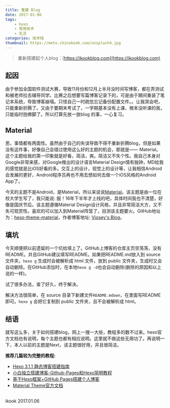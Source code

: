 ```yaml
---
title: 重建 Blog
date: 2017-01-06
tags:
    - hexo
    - 常用技术
    - 生活
categories: 技术栈
thumbnail: https://meto.chinakook.com/unsplash4.jpg
---
```


> 重新搭建起个人blog：[https://ikookblog.com](https://ikookblog.com)

<!--more-->

## **起因**
由于参加全国软件测试大赛，导致11月份和12月上半月没时间写博客，都在弄测试和被老师拉去辅导同学。比赛之后想要写篇博客记录下的，可是由于期间重装了笔记本系统，导致博客崩塌。只怪自己一时疏忽忘记备份配置文件。。让我哭会吧，只能重新折腾了。又由于要期末考试了，一学期基本没有上课、根本没听课的我，只能临时抱佛脚了。所以打算先放一放blog 的事，一心复习。

##  Material
恩，事情都有两面性。虽然由于自己的失误导致不得不重新折腾blog，但是如果没有这件事，好像自己会错过使用这么好的主题的机会，那就是—— Material。这个主题给我的第一印象就是好看，简洁，爽。简洁又不失个性。我自己本身对Google非常来感，对Google推出的设计语言Material Design情有独钟，MD给我的感觉就是比iOS好看的多。交互上的设计，视觉上的设计等，让我相信Android会发展的更好，Android程序员再也不用去想如何去做一个iOS风格的Android App了。

今天的主题不是Android，是Material，所以来说说[Material](https://material.viosey.com/)。该主题是由一位在校大学生写了，我只能说: 服！16年下半年才上线的吧，具体时间我也不清楚，好像是国庆节后。该主题遵循Material Design设计风格，并且非常简洁大方，又不失可观赏性。喜欢的可以加入到Material阵营了，目测该主题要火。GitHub地址为：[hexo-theme-material](https://github.com/viosey/hexo-theme-material)，作者博客地址: [Viosey's Blog](https://blog.viosey.com/)。

## **填坑**
今天顺便把以前遗留的一个坑给填上了。GitHub上博客的仓库主页空荡荡，没有README。并且GitHub建议填写README。如果把README.md放入到 source 文件夹，```hexo g``` 生成时会被解析成 html 文件，放到 public 文件夹，生成时又会自动删除。在GitHub添加时，在本地```hexo g -d```也会自动删除(删除的原因和以上说的一样)。

试了很多办法，查了好久，终于解决。

解决方法很简单，在 source 目录下新建文件```README.mdown```，在里面写README即可。```hexo g``` 会把它复制到 public 文件夹，且不会被解析成 html。

## **结语**
就写这么多，关于如何搭建blog，网上一搜一大些，教程多的数不过来。hexo官方文档也有说明，每个主题也都有相应说明。这里就不做这些无用功了。再说明一下，本人以前的主题是Next，该主题很好用，并且很简洁。

**推荐几篇较为完整的教程:**

- [Hexo 3.1.1 静态博客搭建指南](https://note.leodev.me/2016/09/01/Hexo-3-1-1-Staic-Blog-Build-Guide/)
- [小白独立搭建博客-Github-Pages和Hexo简明教程](https://lijianchang.xyz/2016/03/16/%E5%B0%8F%E7%99%BD%E7%8B%AC%E7%AB%8B%E6%90%AD%E5%BB%BA%E5%8D%9A%E5%AE%A2-Github-Pages%E5%92%8CHexo%E7%AE%80%E6%98%8E%E6%95%99%E7%A8%8B/)
- [基于Hexo框架+GitHub Pages搭建个人博客](https://dukecuichen.com/2016/04/08/%E5%9F%BA%E4%BA%8EHexo%E6%A1%86%E6%9E%B6-GitHub-Pages%E6%90%AD%E5%BB%BA%E4%B8%AA%E4%BA%BA%E5%8D%9A%E5%AE%A2/)
- [Material Theme官方文档](https://material.viosey.com/)


<br>ikook
2017.01.06